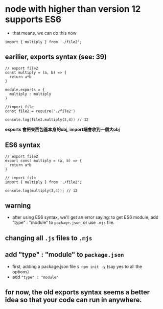 # node with higher than version 12 supports ES6
- that means, we can do this now
```
import { multiply } from './file2';
```

## earilier, exports syntax (see: 39)
```
// export file2
const multiply = (a, b) => {
  return a*b
}

module.exports = {
  multiply : multiply
}

//import file
const file2 = require('./file2')

console.log(file2.multiply(3,4)) // 12

```
**exports 會把東西包進本身的obj, import端會收到一個大obj**



## ES6 syntax
```
// export file2
export const multiply = (a, b) => {
  return a*b
}

// import file
import { multiply } from './file2';

console.log(multiply(3,4)); // 12
```

## warning
- after using ES6 syntax, we'll get an error saying: to get ES6 module, add "type" : "module" to ```package.json```, or use ```.mjs``` file.

## changing all ```.js``` files to ```.mjs```

## add "type" : "module" to ```package.json```
- first, adding a package.json file
```$ npm init -y``` (say yes to all the options)
- add ```"type" : "module"```


## for now, the old exports syntax seems a better idea so that your code can run in anywhere.
